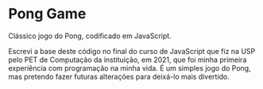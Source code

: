 # Pong Game
 Clássico jogo do Pong, codificado em JavaScript.

Escrevi a base deste código no final do curso de JavaScript que fiz na USP pelo PET de Computação da instituição, em 2021, que foi minha primeira experiência com programação na minha vida. É um simples jogo do Pong, mas pretendo fazer futuras alterações para deixá-lo mais divertido.
